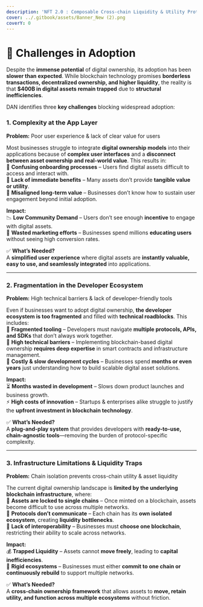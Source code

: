 ```yaml
---
description: 'NFT 2.0 : Composable Cross-chain Liquidity & Utility Protocol'
cover: ../.gitbook/assets/Banner_New (2).png
coverY: 0
---
```


# 🚫 Challenges in Adoption

Despite the **immense potential** of digital ownership, its adoption has been **slower than expected**. While blockchain technology promises **borderless transactions, decentralized ownership, and higher liquidity**, the reality is that **$400B in digital assets remain trapped** due to **structural inefficiencies**.

DAN identifies three **key challenges** blocking widespread adoption:

### **1. Complexity at the App Layer**

**Problem:** Poor user experience & lack of clear value for users

Most businesses struggle to integrate **digital ownership models** into their applications because of **complex user interfaces** and a **disconnect between asset ownership and real-world value**. This results in:\
🔹 **Confusing onboarding processes** – Users find digital assets difficult to access and interact with.\
🔹 **Lack of immediate benefits** – Many assets don’t provide **tangible value or utility**.\
🔹 **Misaligned long-term value** – Businesses don’t know how to sustain user engagement beyond initial adoption.

**Impact:**\
📉 **Low Community Demand** – Users don’t see enough **incentive** to engage with digital assets.\
💸 **Wasted marketing efforts** – Businesses spend millions **educating users** without seeing high conversion rates.

✅ **What’s Needed?**\
A **simplified user experience** where digital assets are **instantly valuable, easy to use, and seamlessly integrated** into applications.

***

### **2. Fragmentation in the Developer Ecosystem**

**Problem:** High technical barriers & lack of developer-friendly tools

Even if businesses want to adopt digital ownership, **the developer ecosystem is too fragmented** and filled with **technical roadblocks**. This includes:\
🔹 **Fragmented tooling** – Developers must navigate **multiple protocols, APIs, and SDKs** that don’t always work together.\
🔹 **High technical barriers** – Implementing blockchain-based digital ownership **requires deep expertise** in smart contracts and infrastructure management.\
🔹 **Costly & slow development cycles** – Businesses spend **months or even years** just understanding how to build scalable digital asset solutions.

**Impact:**\
⏳ **Months wasted in development** – Slows down product launches and business growth.\
⚡ **High costs of innovation** – Startups & enterprises alike struggle to justify the **upfront investment in blockchain technology**.

✅ **What’s Needed?**\
A **plug-and-play system** that provides developers with **ready-to-use, chain-agnostic tools**—removing the burden of protocol-specific complexity.

***

### **3. Infrastructure Limitations & Liquidity Traps**

**Problem:** Chain isolation prevents cross-chain utility & asset liquidity

The current digital ownership landscape is **limited by the underlying blockchain infrastructure**, where:\
🔹 **Assets are locked to single chains** – Once minted on a blockchain, assets become difficult to use across multiple networks.\
🔹 **Protocols don’t communicate** – Each chain has its **own isolated ecosystem**, creating **liquidity bottlenecks**.\
🔹 **Lack of interoperability** – Businesses must **choose one blockchain**, restricting their ability to scale across networks.

**Impact:**\
💰 **Trapped Liquidity** – Assets cannot **move freely**, leading to **capital inefficiencies**.\
🔄 **Rigid ecosystems** – Businesses must either **commit to one chain or continuously rebuild** to support multiple networks.

✅ **What’s Needed?**\
A **cross-chain ownership framework** that allows assets to **move, retain utility, and function across multiple ecosystems** without friction.
